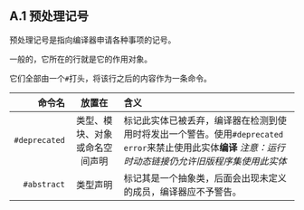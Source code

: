 ## A.1 预处理记号



预处理记号是指向编译器申请各种事项的记号。

一般的，它所在的行就是它的作用对象。

它们全部由一个`#`打头，将该行之后的内容作为一条命令。

|        命令名 | 放置在 |含义                                       |
| ---------: | :------: | :--------------------------------------- |
| `#deprecated` | 类型、模块、对象或命名空间声明 | 标记此实体已被丢弃，编译器在检测到使用时将发出一个警告。使用`#deprecated error`来禁止使用此实体**编译** *注意：运行时动态链接仍允许旧版程序集使用此实体* |
| `#abstract` | 类型声明 | 标记其是一个抽象类，后面会出现未定义的成员，编译器应不予警告。|

